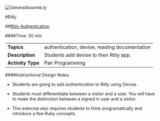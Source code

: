 ![GeneralAssemb.ly](http://studio.generalassemb.ly/GA_Slide_Assets/Exercise_icon_md.png)

#Ritly

##[Ritly Authentication](starter_code/)

####Time: 50 min

| | |
|------------- |:-------------|
| __Topics__ | authentication, devise, reading documentation| 
| __Description__|Students add devise to their Ritly app.|
| __Activity Type__|Pair Programming|


####Instructional Design Notes

*	Students are going to add authentication to Ritly using Devise. 
 
*	Students must differentitate between a visitor and a user. You will have to make the distinction between a signed in user and a visitor. 

*	This exercise also requires students to think programatically and introduce a few Ruby concepts.








